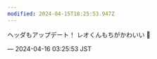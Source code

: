 ```yaml
---
modified: 2024-04-15T18:25:53.947Z
---
```


<p>ヘッダもアップデート！ レオくんもちがかわいい 🌸</p>

&mdash; 2024-04-16 03:25:53 JST

<!-- Original URL: https://mastodon.social/@sakuramochi0/112276639183271520-->
